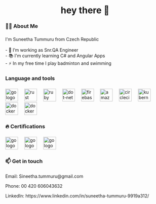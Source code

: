 <h1 align="center">hey there 👋</h1>

###

<h3 align="left">👩‍💻  About Me</h3>

###

<p align="left">I'm Suneetha Tummuru from Czech Republic<br><br>- 🔭 I’m working as Snr.QA Engineer<br>- 📚 I'm currently learning C# and Angular Apps<br>- ⚡ In my free time I play badminton and swimming</p>

###

<h3 align="left"> Language and tools</h3>

###

<div align="left">
  <img src="https://www.trickydefects.com/wp-content/uploads/2018/02/selenium.png" height="40" alt="go logo"  />
  <img width="12" />
  <img src="https://th.bing.com/th/id/R.b7826982e8d467a587164299152b9b77?rik=XjUVSzVmzoIZ2w&riu=http%3a%2f%2fwww.getsoftwareservice.com%2fwp-content%2fuploads%2f2017%2f03%2fMobile-Test-Automation-with.png&ehk=mejpSUSmHKl%2fT0vDkTJaY7it%2fXIxnpEvf60Gf3pt7mY%3d&risl=&pid=ImgRaw&r=0&adlt=strict" height="40" alt="rust logo"  />
  <img width="12" />
  <img src="https://th.bing.com/th/id/OIP.I15Jfd1ZxG5BZNUd1xlGDwHaEK?rs=1&pid=ImgDetMain" height="40" alt="ruby logo"  />
  <img width="12" />
  <img src="https://th.bing.com/th/id/OIP.cHZC33rOlOcnudQN9E7LoQHaHa?rs=1&pid=ImgDetMain" height="40" alt="dot-net logo"  />
  <img width="12" />
  <img src="https://th.bing.com/th/id/R.2f1a0908909849c920c6f01c28726f6c?rik=j4AdrJQt17vHYQ&pid=ImgRaw&r=0" height="40" alt="firebase logo"  />
  <img width="12" />
  <img src="https://mms.businesswire.com/media/20210818005151/en/761650/23/postman-logo-vert-2018.jpg" height="40" alt="amazonwebservices logo"  />
  <img width="12" />
  <img src="https://th.bing.com/th/id/OIP.4p4FR2A2e02KhRJZycxaZQHaE6?rs=1&pid=ImgDetMain" height="40" alt="circleci logo"  />
  <img width="12" />
  <img src="https://salesforcedevops.net/wp-content/uploads/2021/05/azure-devops-cover.png" height="40" alt="kubernetes logo"  />
  <img width="12" />
  <img src="https://cdn.jsdelivr.net/gh/devicons/devicon/icons/docker/docker-plain-wordmark.svg" height="40" alt="docker logo"  />
   <img width="12" />
  <img src="https://th.bing.com/th/id/R.f6bdb0a9a58225b5f734325baf76b0f6?rik=zpguXqg3vNNM7w&riu=http%3a%2f%2fwww.bestdevops.com%2fwp-content%2fuploads%2f2019%2f05%2fjenkins.jpg&ehk=CMo%2fa3ICOTka3nWjZ2uVLg1lfM2RJv0y8dPUY%2b7km%2bo%3d&risl=&pid=ImgRaw&r=0)" height="40" alt="docker logo"  />
</div>

###

<h3 align="left">🔥 Certifications</h3>

###

<div align="left">
   <img src="https://th.bing.com/th/id/OIP.jOP3K6w-dV4Ds8Gacb5eEAAAAA?rs=1&pid=ImgDetMain" height="40" alt="go logo"  />
  <img width="12" />
  <img src="https://www.argentuminc.com/wp-content/uploads/2020/09/ISTQB-Certified-Tester-Foundation-Level-Extension-Agile-Tester-768x432.jpg" height="40" alt="go logo"  />
  <img width="12" />
   <img src="https://th.bing.com/th/id/OIP.xuX-xb6MsSv4wHpCBSPAwAAAAA?rs=1&pid=ImgDetMain" height="40" alt="go logo"  />
  <img width="12" />
</div>

###

<h3 align="left">📫 Get in touch</h3>

###
<p align="left">Email: Sineetha.tummuru@gmail.com
<p align="left">Phone: 00 420 606043632
<p align="left">LinkedIn: https://www.linkedin.com/in/suneetha-tummuru-9919a312/
